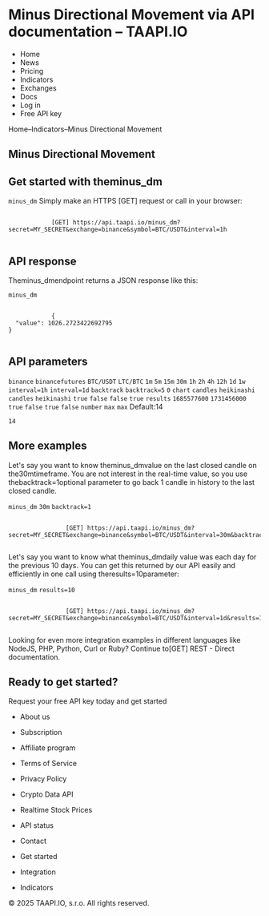 # Minus Directional Movement via API documentation – TAAPI.IO

- Home
- News
- Pricing
- Indicators
- Exchanges
- Docs
- Log in
- Free API key

Home–Indicators–Minus Directional Movement


## Minus Directional Movement

## Get started with theminus_dm
`minus_dm` Simply make an HTTPS [GET] request or call in your browser:


```

			[GET] https://api.taapi.io/minus_dm?secret=MY_SECRET&exchange=binance&symbol=BTC/USDT&interval=1h
		
```

## API response
Theminus_dmendpoint returns a JSON response like this:

`minus_dm` 
```

			{
  "value": 1026.2723422692795
}
		
```

## API parameters
`binance` `binancefutures` `BTC/USDT` `LTC/BTC` `1m` `5m` `15m` `30m` `1h` `2h` `4h` `12h` `1d` `1w` `interval=1h` `interval=1d` `backtrack` `backtrack=5` `0` `chart` `candles` `heikinashi` `candles` `heikinashi` `true` `false` `false` `true` `results` `1685577600` `1731456000` `true` `false` `true` `false` `number` `max` `max` Default:14

`14` 
## More examples
Let's say you want to know theminus_dmvalue on the last closed candle on the30mtimeframe. You are not interest in the real-time value, so you use thebacktrack=1optional parameter to go back 1 candle in history to the last closed candle.

`minus_dm` `30m` `backtrack=1` 
```

				[GET] https://api.taapi.io/minus_dm?secret=MY_SECRET&exchange=binance&symbol=BTC/USDT&interval=30m&backtrack=1
			
```
Let's say you want to know what theminus_dmdaily value was each day for the previous 10 days. You can get this returned by our API easily and efficiently in one call using theresults=10parameter:

`minus_dm` `results=10` 
```

				[GET] https://api.taapi.io/minus_dm?secret=MY_SECRET&exchange=binance&symbol=BTC/USDT&interval=1d&results=10
			
```
Looking for even more integration examples in different languages like NodeJS, PHP, Python, Curl or Ruby? Continue to[GET] REST - Direct documentation.


## Ready to get started?
Request your free API key today and get started

- About us
- Subscription
- Affiliate program
- Terms of Service
- Privacy Policy
- Crypto Data API
- Realtime Stock Prices
- API status
- Contact

- Get started
- Integration
- Indicators

© 2025 TAAPI.IO, s.r.o. All rights reserved.


